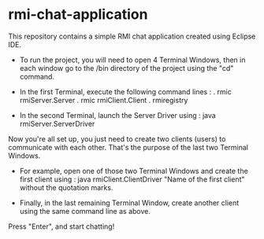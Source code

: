 # rmi-chat-application

This repository contains a simple RMI chat application created using Eclipse IDE.

- To run the project, you will need to open 4 Terminal Windows, then in each window go to the /bin directory of the project using the "cd" command.

- In the first Terminal, execute the following command lines :
  . rmic rmiServer.Server
  . rmic rmiClient.Client
  . rmiregistry

- In the second Terminal, launch the Server Driver using : java rmiServer.ServerDriver

Now you're all set up, you just need to create two clients (users) to communicate with each other. That's the purpose of the last two Terminal Windows.

- For example, open one of those two Terminal Windows and create the first client using : java rmiClient.ClientDriver "Name of the first client" without the quotation marks.

- Finally, in the last remaining Terminal Window, create another client using the same command line as above.

Press "Enter", and start chatting!
